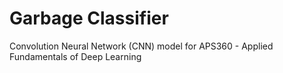 # Garbage Classifier

Convolution Neural Network (CNN) model for APS360 - Applied Fundamentals of Deep Learning